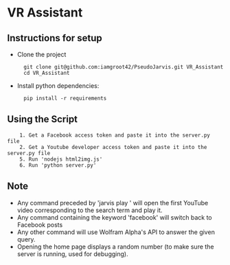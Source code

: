 #  VR Assistant

Instructions for setup
------------

- Clone the project

        git clone git@github.com:iamgroot42/PseudoJarvis.git VR_Assistant
        cd VR_Assistant
        
- Install  python dependencies:

        pip install -r requirements

Using the Script
------------

        1. Get a Facebook access token and paste it into the server.py file 
        2. Get a Youtube developer access token and paste it into the server.py file 
        5. Run 'nodejs html2img.js' 
        6. Run 'python server.py'

Note
------------

*  Any command preceded by 'jarvis play ' will open the first YouTube video corresponding to the search term and play it.
*  Any command containing the keyword 'facebook' will switch back to Facebook posts
*  Any other command will use Wolfram Alpha's API to answer the given query.
*  Opening the home page displays a random number (to make sure the server is running, used for debugging).
